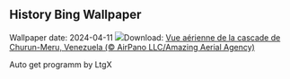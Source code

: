 ## History Bing Wallpaper
Wallpaper date: 2024-04-11
![](https://www.bing.com/th?id=OHR.DragonWaterfall_FR-FR6498141179_UHD.jpg&w=1000)Download: [Vue aérienne de la cascade de Churun-Meru, Venezuela (© AirPano LLC/Amazing Aerial Agency)](https://www.bing.com/th?id=OHR.DragonWaterfall_FR-FR6498141179_UHD.jpg)

Auto get programm by LtgX

